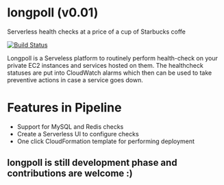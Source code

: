 # longpoll (v0.01)
Serverless health checks at a price of a cup of Starbucks coffe

[![Build Status](https://travis-ci.org/n4j/longpoll.svg?branch=master)](https://travis-ci.org/n4j/longpoll)

Longpoll is a Serveless platform to routinely perform health-check on your private EC2 instances and services hosted on them. The healthcheck statuses are put into CloudWatch alarms which then can be used to take preventive actions in case a service goes down.

Features in Pipeline
====================
- Support for MySQL and Redis checks
- Create a Serverless UI to configure checks
- One click CloudFormation template for performing deployment

## longpoll is still development phase and contributions are welcome :)
